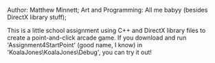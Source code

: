 Author: Matthew Minnett;
Art and Programming: All me babyy (besides DirectX library stuff);

This is a little school assignment using C++ and DirectX library files to create a point-and-click arcade game. 
If you download and run 'Assignment4StartPoint' (good name, I know) in 'KoalaJones\KoalaJones\Debug', you can try it out!
